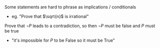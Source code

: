 
Some statements are hard to phrase as implications / conditionals
- eg. "Prove that $\sqrt{n}$ is irrational"

Prove that $\neg{P}$ leads to a contradiction, so then $\neg{P}$ must be false and $P$ must be true
- "it's impossible for $P$ to be False so it must be True"


